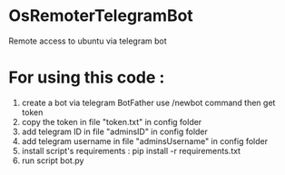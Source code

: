 # OsRemoterTelegramBot
Remote access to ubuntu via telegram bot

# For using this code :
<ol>
  <li> create a bot via  telegram BotFather use /newbot command then get token </li>
<li>copy the token in file "token.txt" in config folder</li>
<li>add telegram ID in file "adminsID" in config folder</li>
<li>add telegram username in file "adminsUsername" in config folder</li>
<li>install script's requirements : pip install -r requirements.txt </li>
<li>run script bot.py</li>    
</ol>
